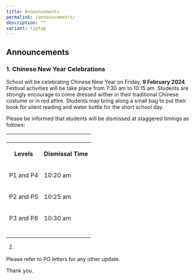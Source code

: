 ```yaml
---
title: Announcements
permalink: /announcements/
description: ""
variant: tiptap
---
```

<h2>Announcements</h2>
<h3>1. Chinese New Year Celebrations</h3>
<p>School will be celebrating Chinese New Year on Friday, <strong>9 February 2024</strong>.
    Festival activities will be take place from 7:30 am to 10:15 am. Students
    are strongly encourage to come dressed wither in their traditional Chinese
    costume or in red attire. Students may bring along a small bag to put their
    book for silent reading and water bottle for the short school day.</p>
<p>Please be informed that students will be dismissed at staggered timings
    as follows:</p>
<table>
    <tbody>
        <tr>
            <td rowspan="1" colspan="1">
                <p></p>
            </td>
            <td rowspan="1" colspan="1">
                <p></p>
            </td>
        </tr>
        <tr>
            <th rowspan="1" colspan="1">
                <p>Levels</p>
            </th>
            <th rowspan="1" colspan="1">
                <p>Dismissal Time</p>
            </th>
        </tr>
        <tr>
            <td rowspan="1" colspan="1">
                <p>P1 and P4</p>
            </td>
            <td rowspan="1" colspan="1">
                <p>10:20 am</p>
            </td>
        </tr>
        <tr>
            <td rowspan="1" colspan="1">
                <p>P2 and P5</p>
            </td>
            <td rowspan="1" colspan="1">
                <p>10:25 am</p>
            </td>
        </tr>
        <tr>
            <td rowspan="1" colspan="1">
                <p>P3 and P6</p>
            </td>
            <td rowspan="1" colspan="1">
                <p>10:30 am</p>
            </td>
        </tr>
        <tr>
            <td rowspan="1" colspan="1">
                <p></p>
            </td>
            <td rowspan="1" colspan="1">
                <p></p>
            </td>
        </tr>
    </tbody>
</table>
<p></p>
<ol start="2" data-tight="true" class="tight">
    <li>
        <p></p>
    </li>
</ol>
<p>Please refer to PG letters for any other update.</p>
<p>Thank you.</p>